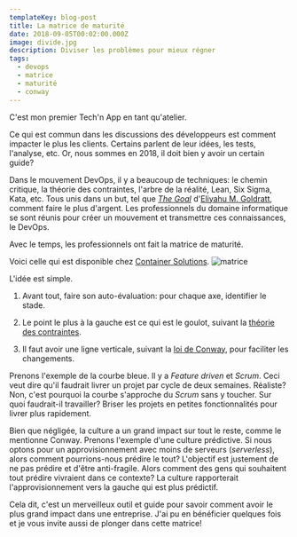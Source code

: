 ```yaml
---
templateKey: blog-post
title: La matrice de maturité
date: 2018-09-05T00:02:00.000Z
image: divide.jpg
description: Diviser les problèmes pour mieux régner
tags:
  - devops
  - matrice
  - maturité
  - conway
---
```


C'est mon premier Tech'n App en tant qu'atelier.

Ce qui est commun dans les discussions des développeurs est comment impacter le plus les clients.
Certains parlent de leur idées, les tests, l'analyse, etc.
Or, nous sommes en 2018, il doit bien y avoir un certain guide?

Dans le mouvement DevOps, il y a beaucoup de techniques: le chemin critique, la théorie des contraintes, l'arbre de la réalité, Lean, Six Sigma, Kata, etc.
Tous unis dans un but, tel que [_The Goal_](<https://en.wikipedia.org/wiki/The_Goal_(novel)>) d'[Eliyahu M. Goldratt](https://en.wikipedia.org/wiki/Eliyahu_M._Goldratt), comment faire le plus d'argent.
Les professionnels du domaine informatique se sont réunis pour créer un mouvement et transmettre ces connaissances, le DevOps.

Avec le temps, les professionnels ont fait la matrice de maturité.

Voici celle qui est disponible chez [Container Solutions](https://container-solutions.com/cloud-native-maturity-matrix/).
![matrice](https://blog.container-solutions.com/hubfs/CS--LP__assets/CS--LP__images/mm_diagram.png)

L'idée est simple.

1. Avant tout, faire son auto-évaluation: pour chaque axe, identifier le stade.

1. Le point le plus à la gauche est ce qui est le goulot, suivant la [théorie des contraintes](https://fr.wikipedia.org/wiki/Th%C3%A9orie_des_contraintes).

1. Il faut avoir une ligne verticale, suivant la [loi de Conway](https://fr.wikipedia.org/wiki/Loi_de_Conway), pour faciliter les changements.

Prenons l'exemple de la courbe bleue.
Il y a _Feature driven_ et _Scrum_.
Ceci veut dire qu'il faudrait livrer un projet par cycle de deux semaines.
Réaliste?
Non, c'est pourquoi la courbe s'approche du _Scrum_ sans y toucher.
Sur quoi faudrait-il travailler?
Briser les projets en petites fonctionnalités pour livrer plus rapidement.

Bien que négligée, la culture a un grand impact sur tout le reste, comme le mentionne Conway.
Prenons l'exemple d'une culture prédictive.
Si nous optons pour un approvisionnement avec moins de serveurs (_serverless_), alors comment pourrions-nous prédire le tout?
L'objectif est justement de ne pas prédire et d'être anti-fragile.
Alors comment des gens qui souhaitent tout prédire vivraient dans ce contexte?
La culture rapporterait l'approvisionnement vers la gauche qui est plus prédictif.

Cela dit, c'est un merveilleux outil et guide pour savoir comment avoir le plus grand impact dans une entreprise.
J'ai pu en bénéficier quelques fois et je vous invite aussi de plonger dans cette matrice!
